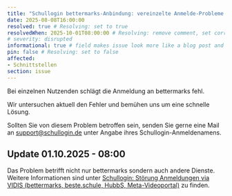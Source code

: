```yaml
---
title: "Schullogin bettermarks-Anbindung: vereinzelte Anmelde-Probleme (08.08.2025)"
date: 2025-08-08T16:00:00
resolved: true # Resolving: set to true
resolvedWhen: 2025-10-01T08:00:00 # Resolving: remove comment, set correct end datetime
# severity: disrupted
informational: true # field makes issue look more like a blog post and removes any references to downtime length
pin: false # Resolving: set to false
affected:
- Schnittstellen
section: issue
---
```


Bei einzelnen Nutzenden schlägt die Anmeldung an bettermarks fehl.

Wir untersuchen aktuell den Fehler und bemühen uns um eine schnelle Lösung.
 
Sollten Sie von diesem Problem betroffen sein, senden Sie gerne eine Mail an support@schullogin.de unter Angabe ihres Schullogin-Anmeldenamens.

## Update 01.10.2025 - 08:00

Das Problem betrifft nicht nur bettermarks sondern auch andere Dienste. Weitere Informationen sind unter [Schullogin: Störung Anmeldungen via VIDIS (bettermarks, beste.schule, HubbS, Meta-Videoportal)](https://status.schullogin.de/issues/2025-10-01t0800--schullogin_stoerung_anmeldungen_via_vidis_bettermarks_beste.schule_hubbs_meta-videoportal/) zu finden.
